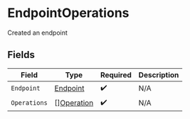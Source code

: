 # EndpointOperations

Created an endpoint


## Fields

| Field                                           | Type                                            | Required                                        | Description                                     |
| ----------------------------------------------- | ----------------------------------------------- | ----------------------------------------------- | ----------------------------------------------- |
| `Endpoint`                                      | [Endpoint](../../models/shared/endpoint.md)     | :heavy_check_mark:                              | N/A                                             |
| `Operations`                                    | [][Operation](../../models/shared/operation.md) | :heavy_check_mark:                              | N/A                                             |